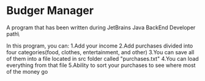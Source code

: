 # Budger Manager
A program that has been written during JetBrains Java BackEnd Developer path\

In this program, you can:
  1.Add your income
  2.Add purchases divided into four categories(food, clothes, entertainment, and other)
  3.You can save all of them into a file located in src folder called "purchases.txt"
  4.You can load everything from that file
  5.Ability to sort your purchases to see where most of the money go
